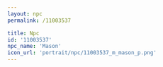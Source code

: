 ```yaml
---
layout: npc
permalink: /11003537

title: Npc
id: '11003537'
npc_name: 'Mason'
icon_url: 'portrait/npc/11003537_m_mason_p.png'
---
```

